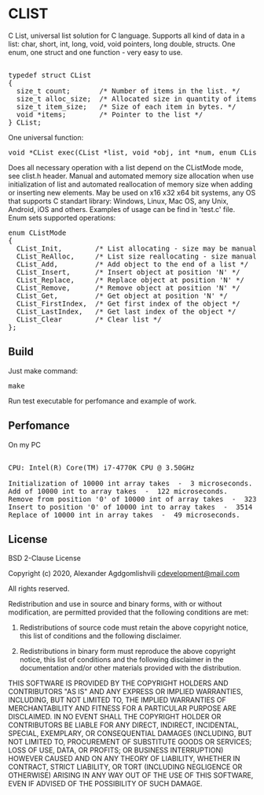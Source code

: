 # CLIST
C List, universal list solution for C language.
Supports all kind of data in a list: char, short, int, long, void, void pointers, long double, structs.
One enum, one struct and one function - very easy to use.
<pre>  
typedef struct CList  
{  
  size_t count;       /* Number of items in the list. */  
  size_t alloc_size;  /* Allocated size in quantity of items */  
  size_t item_size;   /* Size of each item in bytes. */  
  void *items;        /* Pointer to the list */  
} CList;  
</pre>  
One universal function:  
<pre>
void *CList_exec(CList *list, void *obj, int *num, enum CListMode mode);
</pre>
Does all necessary operation with a list depend on the CListMode mode, see clist.h header.
Manual and automated memory size allocation when use initialization of list and
automated reallocation of memory size when adding or inserting new elements.
May be used on x16 x32 x64 bit systems, any OS that supports C standart library:
Windows, Linux, Mac OS, any Unix, Android, iOS and others. Examples of usage can be find
in 'test.c' file.  
Enum sets supported operations:  
<pre>
enum CListMode
{
  CList_Init,        /* List allocating - size may be manual or automated */
  CList_ReAlloc,     /* List size reallocating - size manual or automated */
  CList_Add,         /* Add object to the end of a list */
  CList_Insert,      /* Insert object at position 'N' */
  CList_Replace,     /* Replace object at position 'N' */
  CList_Remove,      /* Remove object at position 'N' */
  CList_Get,         /* Get object at position 'N' */
  CList_FirstIndex,  /* Get first index of the object */
  CList_LastIndex,   /* Get last index of the object */
  CList_Clear        /* Clear list */
}; 
</pre> 

## Build
Just make command:
<pre>
make	
</pre>
Run test executable for perfomance and example of work.

## Perfomance
On my PC
<pre> 
CPU: Intel(R) Core(TM) i7-4770K CPU @ 3.50GHz

Initialization of 10000 int array takes  -  3 microseconds.
Add of 10000 int to array takes  -  122 microseconds.
Remove from position '0' of 10000 int of array takes  -  3234 microseconds.
Insert to position '0' of 10000 int to array takes  -  3514 microseconds.
Replace of 10000 int in array takes  -  49 microseconds.
</pre>

## License

BSD 2-Clause License

Copyright (c) 2020, Alexander Agdgomlishvili
cdevelopment@mail.com

All rights reserved.

Redistribution and use in source and binary forms, with or without
modification, are permitted provided that the following conditions are met:

1. Redistributions of source code must retain the above copyright notice, this
   list of conditions and the following disclaimer.

2. Redistributions in binary form must reproduce the above copyright notice,
   this list of conditions and the following disclaimer in the documentation
   and/or other materials provided with the distribution.

THIS SOFTWARE IS PROVIDED BY THE COPYRIGHT HOLDERS AND CONTRIBUTORS "AS IS"
AND ANY EXPRESS OR IMPLIED WARRANTIES, INCLUDING, BUT NOT LIMITED TO, THE
IMPLIED WARRANTIES OF MERCHANTABILITY AND FITNESS FOR A PARTICULAR PURPOSE ARE
DISCLAIMED. IN NO EVENT SHALL THE COPYRIGHT HOLDER OR CONTRIBUTORS BE LIABLE
FOR ANY DIRECT, INDIRECT, INCIDENTAL, SPECIAL, EXEMPLARY, OR CONSEQUENTIAL
DAMAGES (INCLUDING, BUT NOT LIMITED TO, PROCUREMENT OF SUBSTITUTE GOODS OR
SERVICES; LOSS OF USE, DATA, OR PROFITS; OR BUSINESS INTERRUPTION) HOWEVER
CAUSED AND ON ANY THEORY OF LIABILITY, WHETHER IN CONTRACT, STRICT LIABILITY,
OR TORT (INCLUDING NEGLIGENCE OR OTHERWISE) ARISING IN ANY WAY OUT OF THE USE
OF THIS SOFTWARE, EVEN IF ADVISED OF THE POSSIBILITY OF SUCH DAMAGE.

